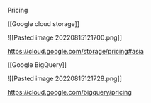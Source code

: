 Pricing

[[Google cloud storage]]

![[Pasted image 20220815121700.png]]

https://cloud.google.com/storage/pricing#asia

[[Google BigQuery]]

![[Pasted image 20220815121728.png]]

https://cloud.google.com/bigquery/pricing

